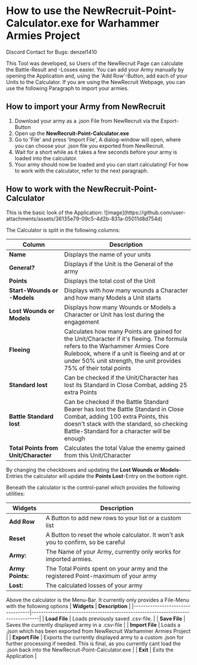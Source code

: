 <h1>How to use the NewRecruit-Point-Calculator.exe for Warhammer Armies Project</h1>
Discord Contact for Bugs: denzel1410

This Tool was developed, so Users of the NewRecruit Page can calculate the Battle-Result and -Losses easier.
You can add your Army manually by opening the Application and, using the 'Add Row'-Button, add each of your Units to the Calculator.
If you are using the NewRecruit Webpage, you can use the following Paragraph to import your armies.

<h2>How to import your Army from NewRecruit</h2>

1. Download your army as a .json File from NewRecruit via the Export-Button
2. Open up the **NewRecruit-Point-Calculator.exe**
3. Go to 'File' and press 'Import File', A dialog-window will open, where you can choose your .json file you exported from NewRecruit.
4. Wait for a short while as it takes a few seconds before your army is loaded into the calculator.
5. Your army should now be loaded and you can start calculating! For how to work with the calculator, refer to the next paragraph.


<h2>How to work with the NewRecruit-Point-Calculator</h2>
This is the basic look of the Application:
![image](https://github.com/user-attachments/assets/36135e79-09c5-4d2b-831a-05011d8d754d)

The Calculator is split in the following columns:

| **Column**                      | **Description**                                                                 |
|----------------------------------|---------------------------------------------------------------------------------|
| **Name**                         | Displays the name of your units                                                  |
| **General?**                      | Displays if the Unit is the General of the army                                  |
| **Points**                       | Displays the total cost of the Unit                                              |
| **Start-Wounds or -Models**         | Displays with how many wounds a Character and how many Models a Unit starts      |
| **Lost Wounds or Models**           | Displays how many Wounds or Models a Character or Unit has lost during the engagement |
| **Fleeing**                       | Calculates how many Points are gained for the Unit/Character if it's fleeing. The formula refers to the Warhammer Armies Core Rulebook, where if a unit is fleeing and at or under 50% unit strength, the unit provides 75% of their total points |
| **Standard lost**                | Can be checked if the Unit/Character has lost its Standard in Close Combat, adding 25 extra Points |
| **Battle Standard lost**        | Can be checked if the Battle Standard Bearer has lost the Battle Standard in Close Combat, adding 100 extra Points, this doesn't stack with the standard, so checking Battle-Standard for a character will be enough |
| **Total Points from Unit/Character** | Calculates the total Value the enemy gained from this Unit/Character |


By changing the checkboxes and updating the **Lost Wounds or Models**-Entries the calculator will update the **Points Lost**-Entry on the bottom right. 

Beneath the calculator is the control-panel which provides the following utilities: 

| **Widgets**                      | **Description**                                                                 |
|----------------------------------|---------------------------------------------------------------------------------|
| **Add Row** | A Button to add new rows to your list or a custom list |
| **Reset** | A Button to reset the whole calculator. It won't ask you to confirm, so be careful |
| **Army:** | The Name of your Army, currently only works for imported armies. |
| **Army Points:** | The Total Points spent on your army and the registered Point-maximum of your army |
| **Lost:** | The calculated losses of your army |

Above the calculator is the Menu-Bar. It currently only provides a File-Menu with the following options
| **Widgets**                      | **Description**                                                                 |
|----------------------------------|---------------------------------------------------------------------------------|
| **Load File** | Loads previously saved .csv-file. |
| **Save File** | Saves the currently displayed army in a .csv-file |
| **Import File** | Loads a .json which has been exported from NewRecruit Warhammer Armies Project |
| **Export File** | Exports the currently displayed army  to a custom .json for further processing if needed. This is final, as you currently cant load the .json back into the NewRecruit-Point-Calculator.exe |
| **Exit** | Exits the Application |
